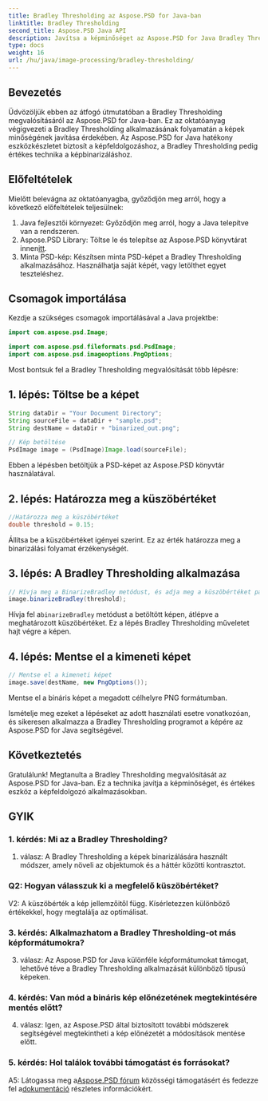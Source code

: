 ```yaml
---
title: Bradley Thresholding az Aspose.PSD for Java-ban
linktitle: Bradley Thresholding
second_title: Aspose.PSD Java API
description: Javítsa a képminőséget az Aspose.PSD for Java Bradley Thresholding segítségével. Kövesse lépésről lépésre útmutatónkat a hatékony képbinarizáláshoz.
type: docs
weight: 16
url: /hu/java/image-processing/bradley-thresholding/
---
```

## Bevezetés

Üdvözöljük ebben az átfogó útmutatóban a Bradley Thresholding megvalósításáról az Aspose.PSD for Java-ban. Ez az oktatóanyag végigvezeti a Bradley Thresholding alkalmazásának folyamatán a képek minőségének javítása érdekében. Az Aspose.PSD for Java hatékony eszközkészletet biztosít a képfeldolgozáshoz, a Bradley Thresholding pedig értékes technika a képbinarizáláshoz.

## Előfeltételek

Mielőtt belevágna az oktatóanyagba, győződjön meg arról, hogy a következő előfeltételek teljesülnek:

1. Java fejlesztői környezet: Győződjön meg arról, hogy a Java telepítve van a rendszeren.
2.  Aspose.PSD Library: Töltse le és telepítse az Aspose.PSD könyvtárat innen[itt](https://releases.aspose.com/psd/java/).
3. Minta PSD-kép: Készítsen minta PSD-képet a Bradley Thresholding alkalmazásához. Használhatja saját képét, vagy letölthet egyet teszteléshez.

## Csomagok importálása

Kezdje a szükséges csomagok importálásával a Java projektbe:

```java
import com.aspose.psd.Image;

import com.aspose.psd.fileformats.psd.PsdImage;
import com.aspose.psd.imageoptions.PngOptions;
```

Most bontsuk fel a Bradley Thresholding megvalósítását több lépésre:

## 1. lépés: Töltse be a képet

```java
String dataDir = "Your Document Directory";
String sourceFile = dataDir + "sample.psd";
String destName = dataDir + "binarized_out.png";

// Kép betöltése
PsdImage image = (PsdImage)Image.load(sourceFile);
```

Ebben a lépésben betöltjük a PSD-képet az Aspose.PSD könyvtár használatával.

## 2. lépés: Határozza meg a küszöbértéket

```java
//Határozza meg a küszöbértéket
double threshold = 0.15;
```

Állítsa be a küszöbértéket igényei szerint. Ez az érték határozza meg a binarizálási folyamat érzékenységét.

## 3. lépés: A Bradley Thresholding alkalmazása

```java
// Hívja meg a BinarizeBradley metódust, és adja meg a küszöbértéket paraméterként
image.binarizeBradley(threshold);
```

 Hívja fel a`binarizeBradley` metódust a betöltött képen, átlépve a meghatározott küszöbértéket. Ez a lépés Bradley Thresholding műveletet hajt végre a képen.

## 4. lépés: Mentse el a kimeneti képet

```java
// Mentse el a kimeneti képet
image.save(destName, new PngOptions());
```

Mentse el a bináris képet a megadott célhelyre PNG formátumban.

Ismételje meg ezeket a lépéseket az adott használati esetre vonatkozóan, és sikeresen alkalmazza a Bradley Thresholding programot a képére az Aspose.PSD for Java segítségével.

## Következtetés

Gratulálunk! Megtanulta a Bradley Thresholding megvalósítását az Aspose.PSD for Java-ban. Ez a technika javítja a képminőséget, és értékes eszköz a képfeldolgozó alkalmazásokban.

## GYIK

### 1. kérdés: Mi az a Bradley Thresholding?

1. válasz: A Bradley Thresholding a képek binarizálására használt módszer, amely növeli az objektumok és a háttér közötti kontrasztot.

### Q2: Hogyan válasszuk ki a megfelelő küszöbértéket?

V2: A küszöbérték a kép jellemzőitől függ. Kísérletezzen különböző értékekkel, hogy megtalálja az optimálisat.

### 3. kérdés: Alkalmazhatom a Bradley Thresholding-ot más képformátumokra?

3. válasz: Az Aspose.PSD for Java különféle képformátumokat támogat, lehetővé téve a Bradley Thresholding alkalmazását különböző típusú képeken.

### 4. kérdés: Van mód a bináris kép előnézetének megtekintésére mentés előtt?

4. válasz: Igen, az Aspose.PSD által biztosított további módszerek segítségével megtekintheti a kép előnézetét a módosítások mentése előtt.

### 5. kérdés: Hol találok további támogatást és forrásokat?

 A5: Látogassa meg a[Aspose.PSD fórum](https://forum.aspose.com/c/psd/34) közösségi támogatásért és fedezze fel a[dokumentáció](https://reference.aspose.com/psd/java/) részletes információkért.